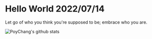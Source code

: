 # Hello World 2022/07/14

Let go of who you think you're supposed to be; embrace who you are.

![PoyChang's github stats](https://github-readme-stats.vercel.app/api?username=poychang&show_icons=true&theme=dracula)
